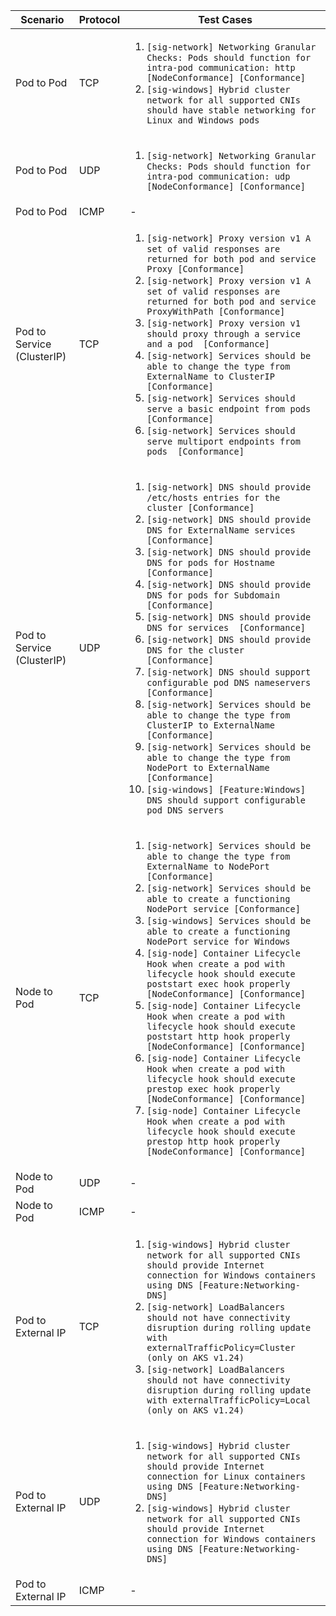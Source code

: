 | Scenario | Protocol | Test Cases |
|-|-|-|
| Pod to Pod | TCP | <ol><li>`[sig-network] Networking Granular Checks: Pods should function for intra-pod communication: http [NodeConformance] [Conformance]`</li><li>`[sig-windows] Hybrid cluster network for all supported CNIs should have stable networking for Linux and Windows pods`</li></ol> |
| Pod to Pod | UDP | <ol><li>`[sig-network] Networking Granular Checks: Pods should function for intra-pod communication: udp [NodeConformance] [Conformance]`</li></ol> |
| Pod to Pod | ICMP | - |
| Pod to Service (ClusterIP) | TCP | <ol><li>`[sig-network] Proxy version v1 A set of valid responses are returned for both pod and service Proxy [Conformance]`</li><li>`[sig-network] Proxy version v1 A set of valid responses are returned for both pod and service ProxyWithPath [Conformance]`</li><li>`[sig-network] Proxy version v1 should proxy through a service and a pod  [Conformance]`</li><li>`[sig-network] Services should be able to change the type from ExternalName to ClusterIP [Conformance]`</li><li>`[sig-network] Services should serve a basic endpoint from pods  [Conformance]`</li><li>`[sig-network] Services should serve multiport endpoints from pods  [Conformance]`</li></ol> |
| Pod to Service (ClusterIP) | UDP | <ol><li>`[sig-network] DNS should provide /etc/hosts entries for the cluster [Conformance]`</li><li>`[sig-network] DNS should provide DNS for ExternalName services [Conformance]`</li><li>`[sig-network] DNS should provide DNS for pods for Hostname [Conformance]`</li><li>`[sig-network] DNS should provide DNS for pods for Subdomain [Conformance]`</li><li>`[sig-network] DNS should provide DNS for services  [Conformance]`</li><li>`[sig-network] DNS should provide DNS for the cluster  [Conformance]`</li><li>`[sig-network] DNS should support configurable pod DNS nameservers [Conformance]`</li><li>`[sig-network] Services should be able to change the type from ClusterIP to ExternalName [Conformance]`</li><li>`[sig-network] Services should be able to change the type from NodePort to ExternalName [Conformance]`</li><li>`[sig-windows] [Feature:Windows] DNS should support configurable pod DNS servers`</li></ol> |
| Node to Pod | TCP | <ol><li>`[sig-network] Services should be able to change the type from ExternalName to NodePort [Conformance]`</li><li>`[sig-network] Services should be able to create a functioning NodePort service [Conformance]`</li><li>`[sig-windows] Services should be able to create a functioning NodePort service for Windows`</li><li>`[sig-node] Container Lifecycle Hook when create a pod with lifecycle hook should execute poststart exec hook properly [NodeConformance] [Conformance]`</li><li>`[sig-node] Container Lifecycle Hook when create a pod with lifecycle hook should execute poststart http hook properly [NodeConformance] [Conformance]`</li><li>`[sig-node] Container Lifecycle Hook when create a pod with lifecycle hook should execute prestop exec hook properly [NodeConformance] [Conformance]`</li><li>`[sig-node] Container Lifecycle Hook when create a pod with lifecycle hook should execute prestop http hook properly [NodeConformance] [Conformance]`</li></ol> |
| Node to Pod | UDP | - |
| Node to Pod | ICMP | - |
| Pod to External IP | TCP | <ol><li>`[sig-windows] Hybrid cluster network for all supported CNIs should provide Internet connection for Windows containers using DNS [Feature:Networking-DNS]`</li><li>`[sig-network] LoadBalancers should not have connectivity disruption during rolling update with externalTrafficPolicy=Cluster (only on AKS v1.24)`</li><li>`[sig-network] LoadBalancers should not have connectivity disruption during rolling update with externalTrafficPolicy=Local (only on AKS v1.24)`</li></ol> |
| Pod to External IP | UDP | <ol><li>`[sig-windows] Hybrid cluster network for all supported CNIs should provide Internet connection for Linux containers using DNS [Feature:Networking-DNS]`</li><li>`[sig-windows] Hybrid cluster network for all supported CNIs should provide Internet connection for Windows containers using DNS [Feature:Networking-DNS]`</li><ol> |
| Pod to External IP | ICMP | - |
